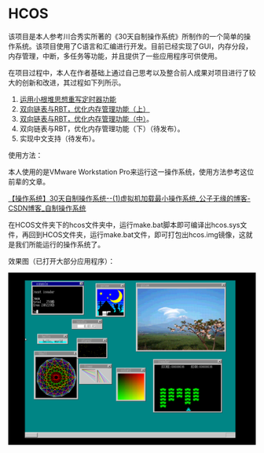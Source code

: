 # HCOS
该项目是本人参考川合秀实所著的《30天自制操作系统》所制作的一个简单的操作系统。该项目使用了C语言和汇编进行开发。目前已经实现了GUI，内存分段，内存管理，中断，多任务等功能，并且提供了一些应用程序可供使用。

在项目过程中，本人在作者基础上通过自己思考以及整合前人成果对项目进行了较大的创新和改进，其过程如下列所示。

1. [运用小根堆思想重写定时器功能](documents/timer.md)
2. [双向链表与RBT，优化内存管理功能（上）](documents/memory1.md)
3. [双向链表与RBT，优化内存管理功能（中）](documents/memory2.md)。
4. 双向链表与RBT，优化内存管理功能（下）（待发布）。
6. 实现中文支持（待发布）。

使用方法：

本人使用的是VMware Workstation Pro来运行这一操作系统，使用方法参考这位前辈的文章。

[【操作系统】30天自制操作系统--(1)虚拟机加载最小操作系统_公子无缘的博客-CSDN博客_自制操作系统](https://blog.csdn.net/sinat_33408502/article/details/124013812)

在HCOS文件夹下的hcos文件夹中，运行make.bat脚本即可编译出hcos.sys文件，再回到HCOS文件夹，运行make.bat文件，即可打包出hcos.img镜像，这就是我们所能运行的操作系统了。

效果图（已打开大部分应用程序）：

![](documents\pic\QQ图片20220807022343.png)

